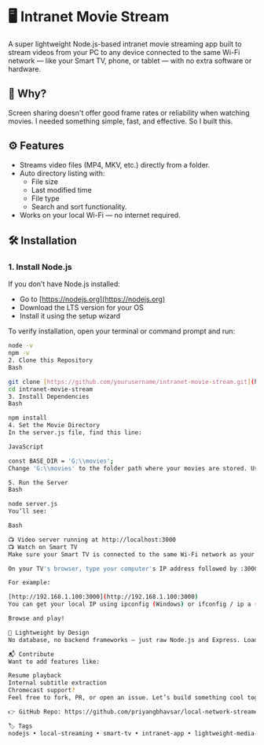 # 🖥️ Intranet Movie Stream

A super lightweight Node.js-based intranet movie streaming app built to stream videos from your PC to any device connected to the same Wi-Fi network — like your Smart TV, phone, or tablet — with no extra software or hardware.

## 🎯 Why?

Screen sharing doesn't offer good frame rates or reliability when watching movies. I needed something simple, fast, and effective. So I built this.

## ⚙️ Features

* Streams video files (MP4, MKV, etc.) directly from a folder.
* Auto directory listing with:
    * File size
    * Last modified time
    * File type
    * Search and sort functionality.
* Works on your local Wi-Fi — no internet required.

## 🛠️ Installation

### 1. Install Node.js

If you don’t have Node.js installed:

* Go to [https://nodejs.org](https://nodejs.org)
* Download the LTS version for your OS
* Install it using the setup wizard

To verify installation, open your terminal or command prompt and run:

```bash
node -v
npm -v
2. Clone this Repository
Bash

git clone [https://github.com/yourusername/intranet-movie-stream.git](https://github.com/yourusername/intranet-movie-stream.git)
cd intranet-movie-stream
3. Install Dependencies
Bash

npm install
4. Set the Movie Directory
In the server.js file, find this line:

JavaScript

const BASE_DIR = 'G:\\movies';
Change 'G:\\movies' to the folder path where your movies are stored. Use double backslashes \\ on Windows or regular forward slashes / on macOS/Linux.

5. Run the Server
Bash

node server.js
You’ll see:

Bash

📺 Video server running at http://localhost:3000
📺 Watch on Smart TV
Make sure your Smart TV is connected to the same Wi-Fi network as your computer.

On your TV's browser, type your computer's IP address followed by :3000.

For example:

[http://192.168.1.100:3000](http://192.168.1.100:3000)
You can get your local IP using ipconfig (Windows) or ifconfig / ip a (Linux/macOS).

Browse and play!

🚀 Lightweight by Design
No database, no backend frameworks — just raw Node.js and Express. Loads instantly. Serves what you need.

📬 Contribute
Want to add features like:

Resume playback
Internal subtitle extraction
Chromecast support?
Feel free to fork, PR, or open an issue. Let’s build something cool together.

👉 GitHub Repo: https://github.com/priyangbhavsar/local-network-streamer

🏷️ Tags
nodejs • local-streaming • smart-tv • intranet-app • lightweight-media-server

